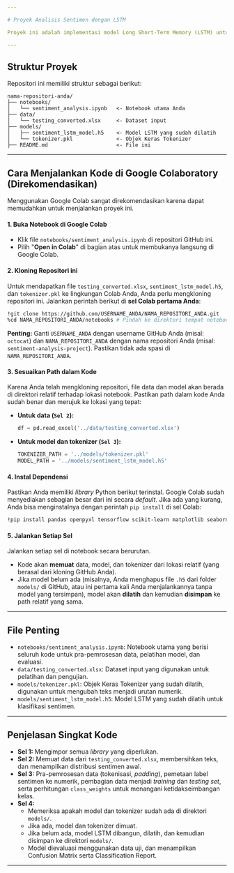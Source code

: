 ```yaml
---

# Proyek Analisis Sentimen dengan LSTM

Proyek ini adalah implementasi model Long Short-Term Memory (LSTM) untuk analisis sentimen pada berita keuangan berbahasa Inggris, dibangun dan dilatih menggunakan TensorFlow/Keras. Model ini mampu mengklasifikasikan teks ke dalam sentimen **negatif**, **netral**, atau **positif**.

---
```


## Struktur Proyek

Repositori ini memiliki struktur sebagai berikut:

```
nama-repositori-anda/
├── notebooks/
│   └── sentiment_analysis.ipynb   <- Notebook utama Anda
├── data/
│   └── testing_converted.xlsx     <- Dataset input
├── models/
│   ├── sentiment_lstm_model.h5    <- Model LSTM yang sudah dilatih
│   └── tokenizer.pkl              <- Objek Keras Tokenizer
├── README.md                      <- File ini
```

---

## Cara Menjalankan Kode di Google Colaboratory (Direkomendasikan)

Menggunakan Google Colab sangat direkomendasikan karena dapat memudahkan untuk menjalankan proyek ini.

#### 1\. Buka Notebook di Google Colab

- Klik file `notebooks/sentiment_analysis.ipynb` di repositori GitHub ini.
- Pilih "**Open in Colab**" di bagian atas untuk membukanya langsung di Google Colab.

#### 2\. Kloning Repositori ini

Untuk mendapatkan file `testing_converted.xlsx`, `sentiment_lstm_model.h5`, dan `tokenizer.pkl` ke lingkungan Colab Anda, Anda perlu mengkloning repositori ini. Jalankan perintah berikut di **sel Colab pertama Anda**:

```bash
!git clone https://github.com/USERNAME_ANDA/NAMA_REPOSITORI_ANDA.git
%cd NAMA_REPOSITORI_ANDA/notebooks # Pindah ke direktori tempat notebook berada
```

**Penting:** Ganti `USERNAME_ANDA` dengan username GitHub Anda (misal: `octocat`) dan `NAMA_REPOSITORI_ANDA` dengan nama repositori Anda (misal: `sentiment-analysis-project`). Pastikan tidak ada spasi di `NAMA_REPOSITORI_ANDA`.

#### 3\. Sesuaikan Path dalam Kode

Karena Anda telah mengkloning repositori, file data dan model akan berada di direktori relatif terhadap lokasi notebook. Pastikan path dalam kode Anda sudah benar dan merujuk ke lokasi yang tepat:

- **Untuk data (`Sel 2`):**
  ```python
  df = pd.read_excel('../data/testing_converted.xlsx')
  ```
- **Untuk model dan tokenizer (`Sel 3`):**
  ```python
  TOKENIZER_PATH = '../models/tokenizer.pkl'
  MODEL_PATH = '../models/sentiment_lstm_model.h5'
  ```

#### 4\. Instal Dependensi

Pastikan Anda memiliki _library_ Python berikut terinstal. Google Colab sudah menyediakan sebagian besar dari ini secara _default_. Jika ada yang kurang, Anda bisa menginstalnya dengan perintah `pip install` di sel Colab:

```bash
!pip install pandas openpyxl tensorflow scikit-learn matplotlib seaborn gradio
```

#### 5\. Jalankan Setiap Sel

Jalankan setiap sel di notebook secara berurutan.

- Kode akan **memuat** data, model, dan tokenizer dari lokasi relatif (yang berasal dari kloning GitHub Anda).
- Jika model belum ada (misalnya, Anda menghapus file `.h5` dari folder `models/` di GitHub, atau ini pertama kali Anda menjalankannya tanpa model yang tersimpan), model akan **dilatih** dan kemudian **disimpan** ke path relatif yang sama.

---

## File Penting

- `notebooks/sentiment_analysis.ipynb`: Notebook utama yang berisi seluruh kode untuk pra-pemrosesan data, pelatihan model, dan evaluasi.
- `data/testing_converted.xlsx`: Dataset input yang digunakan untuk pelatihan dan pengujian.
- `models/tokenizer.pkl`: Objek Keras Tokenizer yang sudah dilatih, digunakan untuk mengubah teks menjadi urutan numerik.
- `models/sentiment_lstm_model.h5`: Model LSTM yang sudah dilatih untuk klasifikasi sentimen.

---

## Penjelasan Singkat Kode

- **Sel 1:** Mengimpor semua _library_ yang diperlukan.
- **Sel 2:** Memuat data dari `testing_converted.xlsx`, membersihkan teks, dan menampilkan distribusi sentimen awal.
- **Sel 3:** Pra-pemrosesan data (tokenisasi, _padding_), pemetaan label sentimen ke numerik, pembagian data menjadi _training_ dan _testing set_, serta perhitungan `class_weights` untuk menangani ketidakseimbangan kelas.
- **Sel 4:**
  - Memeriksa apakah model dan tokenizer sudah ada di direktori `models/`.
  - Jika ada, model dan tokenizer dimuat.
  - Jika belum ada, model LSTM dibangun, dilatih, dan kemudian disimpan ke direktori `models/`.
  - Model dievaluasi menggunakan data uji, dan menampilkan Confusion Matrix serta Classification Report.

---

